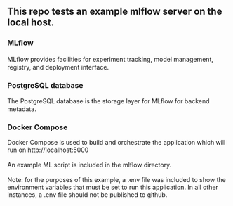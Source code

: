 ## This repo tests an example mlflow server on the local host. 

### MLﬂow <br>
MLﬂow provides facilities for experiment tracking, model management, registry, and deployment interface.<br>
### PostgreSQL database <br>
The PostgreSQL database is the storage layer for MLﬂow for backend metadata.<br>
### Docker Compose <br>
Docker Compose is used to build and orchestrate the application which will run on http://localhost:5000<br>
<br>
An example ML script is included in the mlflow directory. <br>
<br>
Note: for the purposes of this example, a .env file was included to show the environment variables that must be set to run this application. In all other instances, a .env file should not be published to github. 